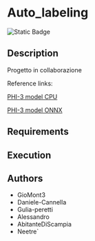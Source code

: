 # Auto_labeling

![Static Badge](https://img.shields.io/badge/LLM-phi3%20mini%204k%20onnx-lightblue?style=for-the-badge&logo=phi3)

## Description

Progetto in collaborazione

Reference links:

[PHI-3 model CPU](https://github.com/microsoft/onnxruntime-genai/blob/main/examples/python/phi-3-tutorial.md#run-on-cpu)

[PHI-3 model ONNX](https://huggingface.co/microsoft/Phi-3-mini-4k-instruct-onnx/tree/main/cpu_and_mobile)

## Requirements

## Execution

## Authors

- GioMont3
- Daniele-Cannella
- Gulia-peretti
- Alessandro
- AbitanteDiScampia
- Neetre`

